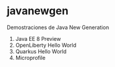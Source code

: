 # javanewgen

Demostraciones de Java New Generation

1. Java EE 8 Preview
2. OpenLiberty Hello World
3. Quarkus Hello World
4. Microprofile 
